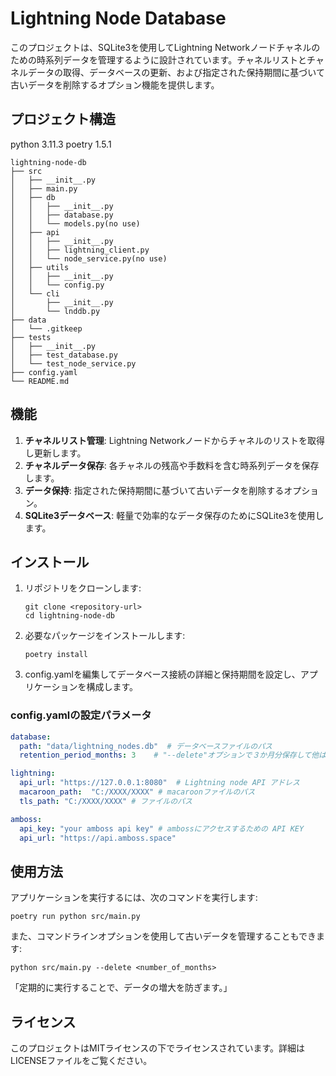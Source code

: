 # Lightning Node Database

このプロジェクトは、SQLite3を使用してLightning Networkノードチャネルのための時系列データを管理するように設計されています。チャネルリストとチャネルデータの取得、データベースの更新、および指定された保持期間に基づいて古いデータを削除するオプション機能を提供します。

## プロジェクト構造

python 3.11.3
poetry 1.5.1

```
lightning-node-db
├── src
│   ├── __init__.py
│   ├── main.py
│   ├── db
│   │   ├── __init__.py
│   │   ├── database.py
│   │   └── models.py(no use)
│   ├── api
│   │   ├── __init__.py
│   │   ├── lightning_client.py
│   │   └── node_service.py(no use)
│   ├── utils
│   │   ├── __init__.py
│   │   └── config.py
│   └── cli
│       ├── __init__.py
│       └── lnddb.py
├── data
│   └── .gitkeep
├── tests
│   ├── __init__.py
│   ├── test_database.py
│   └── test_node_service.py
├── config.yaml
└── README.md
```

## 機能

1. **チャネルリスト管理**: Lightning Networkノードからチャネルのリストを取得し更新します。
2. **チャネルデータ保存**: 各チャネルの残高や手数料を含む時系列データを保存します。
3. **データ保持**: 指定された保持期間に基づいて古いデータを削除するオプション。
4. **SQLite3データベース**: 軽量で効率的なデータ保存のためにSQLite3を使用します。

## インストール

1. リポジトリをクローンします:
   ```
   git clone <repository-url>
   cd lightning-node-db
   ```

2. 必要なパッケージをインストールします:
   ```
   poetry install
   ```

3. config.yamlを編集してデータベース接続の詳細と保持期間を設定し、アプリケーションを構成します。

### config.yamlの設定パラメータ

```yaml
database:
  path: "data/lightning_nodes.db"  # データベースファイルのパス
  retention_period_months: 3    # "--delete"オプションで３か月分保存して他は削除

lightning:
  api_url: "https://127.0.0.1:8080"  # Lightning node API アドレス
  macaroon_path:  "C:/XXXX/XXXX" # macaroonファイルのパス
  tls_path: "C:/XXXX/XXXX" # ファイルのパス

amboss:
  api_key: "your amboss api key" # ambossにアクセスするための API KEY
  api_url: "https://api.amboss.space"
```

## 使用方法

アプリケーションを実行するには、次のコマンドを実行します:
```
poetry run python src/main.py
```

また、コマンドラインオプションを使用して古いデータを管理することもできます:
```
python src/main.py --delete <number_of_months>
```
「定期的に実行することで、データの増大を防ぎます。」　
　　

## ライセンス

このプロジェクトはMITライセンスの下でライセンスされています。詳細はLICENSEファイルをご覧ください。
